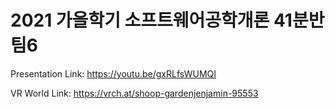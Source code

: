 # 2021 가을학기 소프트웨어공학개론 41분반 팀6


Presentation Link: https://youtu.be/gxRLfsWUMQI

VR World Link: https://vrch.at/shoop-gardenjenjamin-95553
